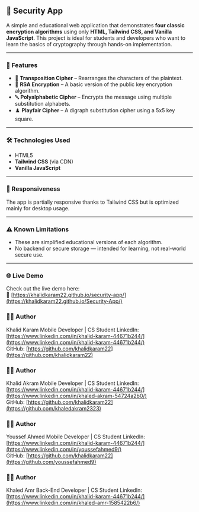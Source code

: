 ## 🔐 Security App

A simple and educational web application that demonstrates **four classic encryption algorithms** using only **HTML, Tailwind CSS, and Vanilla JavaScript**. This project is ideal for students and developers who want to learn the basics of cryptography through hands-on implementation.

---

### 🚀 Features

- 🔄 **Transposition Cipher** – Rearranges the characters of the plaintext.
- 🔐 **RSA Encryption** – A basic version of the public key encryption algorithm.
- 🔤 **Polyalphabetic Cipher** – Encrypts the message using multiple substitution alphabets.
- ♟️ **Playfair Cipher** – A digraph substitution cipher using a 5x5 key square.

---

### 🛠️ Technologies Used

- HTML5  
- **Tailwind CSS** (via CDN)  
- **Vanilla JavaScript**

---

### 📱 Responsiveness

The app is partially responsive thanks to Tailwind CSS but is optimized mainly for desktop usage.

---

### ⚠️ Known Limitations

- These are simplified educational versions of each algorithm.
- No backend or secure storage — intended for learning, not real-world secure use.

---

### 🌐 Live Demo

Check out the live demo here:  
🔗 [https://khalidkaram22.github.io/security-app/](https://khalidkaram22.github.io/Security-App/)


### 🧑‍💻 Author
Khalid Karam
Mobile Developer | CS Student 
LinkedIn: [https://www.linkedin.com/in/khalid-karam-44671b244/](https://www.linkedin.com/in/khalid-karam-44671b244/)  
GitHub: [https://github.com/khalidkaram22](https://github.com/khalidkaram22)


### 🧑‍💻 Author
Khalid Akram
Mobile Developer | CS Student 
LinkedIn: [https://www.linkedin.com/in/khalid-karam-44671b244/](https://www.linkedin.com/in/khaled-akram-54724a2b0/)  
GitHub: [https://github.com/khalidkaram22](https://github.com/khaledakram2323)


### 🧑‍💻 Author
Youssef Ahmed
Mobile Developer | CS Student 
LinkedIn: [https://www.linkedin.com/in/khalid-karam-44671b244/](https://www.linkedin.com/in/youssefahmed9/)  
GitHub: [https://github.com/khalidkaram22](https://github.com/youssefahmed9)



### 🧑‍💻 Author
Khaled Amr
Back-End Developer | CS Student 
LinkedIn: [https://www.linkedin.com/in/khalid-karam-44671b244/](https://www.linkedin.com/in/khaled-amr-1585422b6/)  
